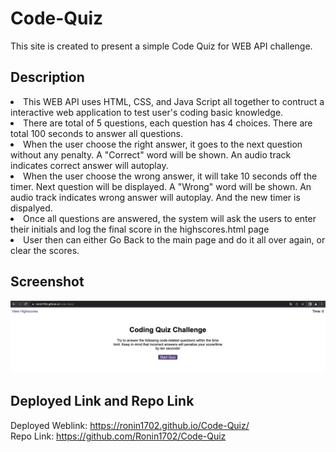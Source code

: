 # Code-Quiz
This site is created to present a simple Code Quiz for  WEB API challenge.<br>

## Description
<li>This WEB API uses HTML, CSS, and Java Script all together to contruct a interactive web application to test user's coding basic knowledge.</li>
<li>There are total of 5 questions, each question has 4 choices. There are total 100 seconds to answer all questions.</li>
<li>When the user choose the right answer, it goes to the next question without any penalty. A "Correct" word will be shown. An audio track indicates correct answer will autoplay.</li>
<li>When the user choose the wrong answer, it will take 10 seconds off the timer. Next question will be displayed. A "Wrong" word will be shown. An audio track indicates wrong answer will autoplay. And the new timer is dispalyed.
</li>
<li>Once all questions are answered, the system will ask the users to enter their initials and log the final score in the highscores.html page</li>
<li>User then can either Go Back to the main page and do it all over again, or clear the scores.</li>

## Screenshot 
![screenshot](./assets/Code-Quiz%20Screenshot.png)

## Deployed Link and Repo Link
Deployed Weblink: https://ronin1702.github.io/Code-Quiz/<br>
Repo Link: https://github.com/Ronin1702/Code-Quiz <br>



